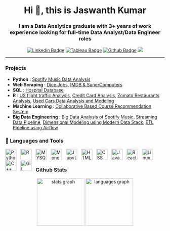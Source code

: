 <h1 align="center">Hi 👋, this is Jaswanth Kumar</h1>

<h3 align="center">I am a Data Analytics graduate with 3+ years of work experience looking for full-time Data Analyst/Data Engineer roles</h3>

<div align='center'>
  
[![Linkedin Badge](https://img.shields.io/badge/-LinkedIn-blue?style=flat-square&logo=Linkedin&logoColor=white&link=https://www.linkedin.com/in/jaswanth333/)](https://www.linkedin.com/in/jaswanth333/) 
[![Tableau Badge](http://img.shields.io/badge/-Tableau-orange?style=flat-square&logo=tableau&logoColor=white&link=https://public.tableau.com/app/profile/sai.jaswanth.kumar.kunku)](https://public.tableau.com/app/profile/sai.jaswanth.kumar.kunku) 
[![Github Badge](http://img.shields.io/badge/-Github-black?style=flat-square&logo=github&link=https://github.com/jaswanth333)](https://github.com/jaswanth333)
![](https://komarev.com/ghpvc/?username=jaswanth333&color=red&style=flat)

</div>

---

### Projects
+ **Python** : [Spotify Music Data Analysis](https://github.com/jaswanth333/Spotify-Music-Data-Analysis)
+ **Web Scraping** : [Dice Jobs](https://github.com/jaswanth333/Dice_scraper), [IMDB & SuperComputers](https://github.com/jaswanth333/Web_scraping_projects)
+ **SQL** : [Hospital Database](https://github.com/jaswanth333/hospital_database_management_system) 
+ **R** : [US flight traffic Analysis](https://github.com/jaswanth333/us-flight-traffic-data-analysis), [Credit Card Analysis](https://github.com/jaswanth333/credit-card-data-analysis), [Zomato Restaurants Analysis](https://github.com/jaswanth333/zomato-restaurants-data-analysis), [Used Cars Data Analysis and Modeling](https://github.com/jaswanth333/used-cars-data-analysis-and-modeling)
+ **Machine Learning** : [Collaborative Based Course Recommendation System](https://github.com/jaswanth333/daen690_course_recommendation_system)
+ **Big Data Engineering** : [Big Data Analysis of Spotify Music](https://github.com/jaswanth333/Big-Data-Analysis-of-Spotify-Music), [Streaming Data Pipeline](https://github.com/jaswanth333/stock-market-streaming-pipeline), [Dimensional Modeling using Modern Data Stack](https://github.com/jaswanth333/dbt-dimensional-modeling), [ETL Pipeline using Airflow](https://github.com/jaswanth333/weather_etl_airflow)

<!-- 
<p align="left">
<a href="https://kaggle.com/jaswanth333" target="blank"><img align="center" src="https://raw.githubusercontent.com/rahuldkjain/github-profile-readme-generator/master/src/images/icons/Social/kaggle.svg" alt="jaswanth333" height="30" width="40" /></a>
  <a href="https://github.com/jaswanth333?tab=repositories&q=&type=&language=&sort=stargazers" target="blank"><img align="center" src="https://www.svgrepo.com/show/35001/github.svg" alt="jaswanth333" height="30" width="40" /></a>
</p>
-->

### 🧰 Languages and Tools

<img align="left" alt="Python" width="35px" style="padding-right:10px;" src="https://cdn.jsdelivr.net/gh/devicons/devicon/icons/python/python-original.svg" />
<img align="left" alt="R" width="35px" style="padding-right:10px;"  src="https://cdn.jsdelivr.net/gh/devicons/devicon/icons/rstudio/rstudio-original.svg" />
<img align="left" alt="MYSQL" width="35px" style="padding-right:10px;" src= "https://cdn.jsdelivr.net/gh/devicons/devicon/icons/mysql/mysql-original-wordmark.svg" />
<img align="left" alt="MongoDB" width="35px" style="padding-right:10px;" src="https://cdn.jsdelivr.net/gh/devicons/devicon/icons/mongodb/mongodb-original.svg" />
<img align="left" alt="Jupyter" width="35px" style="padding-right:10px;" src="https://cdn.jsdelivr.net/gh/devicons/devicon/icons/jupyter/jupyter-original-wordmark.svg" />
<img align="left" alt="HTML" width="35px" style="padding-right:10px;" src="https://cdn.jsdelivr.net/gh/devicons/devicon/icons/html5/html5-plain.svg" />
<img align="left" alt="CSS" width="35px" style="padding-right:10px;" src="https://cdn.jsdelivr.net/gh/devicons/devicon/icons/css3/css3-plain.svg" />
<img align="left" alt="JavaScript" width="35px" style="padding-right:10px;" src="https://cdn.jsdelivr.net/gh/devicons/devicon/icons/javascript/javascript-plain.svg" />
<img align="left" alt="React" width="35px" style="padding-right:10px;" src="https://cdn.jsdelivr.net/gh/devicons/devicon/icons/react/react-original.svg" />
<img align="left" alt="Linux" width="35px" style="padding-right:10px;" src="https://cdn.jsdelivr.net/gh/devicons/devicon/icons/linux/linux-original.svg" />
<img align="left" alt="C++" width="35px" style="padding-right:10px;" src="https://cdn.jsdelivr.net/gh/devicons/devicon/icons/cplusplus/cplusplus-line.svg" />
<img align="left" alt="Git" width="35px" style="padding-right:10px;" src="https://cdn.jsdelivr.net/gh/devicons/devicon/icons/git/git-original.svg" />
<br />

#
###  Github Stats 
<div align="center">
  <img src="https://github-readme-stats.vercel.app/api?hide_title=false&hide_rank=false&show_icons=true&include_all_commits=true&count_private=true&disable_animations=false&theme=dracula&locale=en&hide_border=false&username=jaswanth333" height="150" alt="stats graph"  />
  <img src="https://github-readme-stats.vercel.app/api/top-langs?locale=en&hide_title=false&layout=compact&card_width=320&langs_count=5&theme=dracula&hide_border=false&username=jaswanth333" height="150" alt="languages graph"/>
</div>

